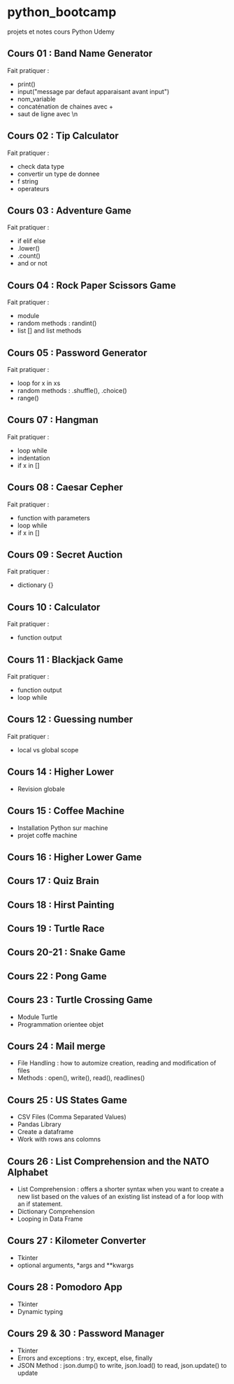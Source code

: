 # python_bootcamp
projets et notes cours Python Udemy

## Cours 01 : Band Name Generator
Fait pratiquer : 
- print()
- input("message par defaut apparaisant avant input")
- nom_variable
- concaténation de chaines avec +
- saut de ligne avec \n

## Cours 02 : Tip Calculator
Fait pratiquer : 
- check data type
- convertir un type de donnee 
- f string
- operateurs

## Cours 03 : Adventure Game
Fait pratiquer : 
- if elif else
- .lower()
- .count()
- and or not

## Cours 04 : Rock Paper Scissors Game
Fait pratiquer : 
- module
- random methods : randint()
- list [] and list methods

## Cours 05 : Password Generator
Fait pratiquer : 
- loop for x in xs
- random methods : .shuffle(), .choice()
- range()

## Cours 07 : Hangman
Fait pratiquer : 
- loop while
- indentation
- if x in []

## Cours 08 : Caesar Cepher
Fait pratiquer : 
- function with parameters
- loop while
- if x in []

## Cours 09 : Secret Auction
Fait pratiquer : 
- dictionary {}

## Cours 10 : Calculator
Fait pratiquer : 
- function output

## Cours 11 : Blackjack Game
Fait pratiquer : 
- function output
- loop while

## Cours 12 : Guessing number
Fait pratiquer : 
- local vs global scope

## Cours 14 : Higher Lower
- Revision globale

## Cours 15 : Coffee Machine
- Installation Python sur machine
- projet coffe machine

## Cours 16 : Higher Lower Game

## Cours 17 : Quiz Brain

## Cours 18 : Hirst Painting
## Cours 19 : Turtle Race
## Cours 20-21 : Snake Game
## Cours 22 : Pong Game
## Cours 23 : Turtle Crossing Game
- Module Turtle
- Programmation orientee objet

## Cours 24 : Mail merge
- File Handling : how to automize creation, reading and modification of files
- Methods : open(), write(), read(), readlines()

## Cours 25 : US States Game
- CSV Files (Comma Separated Values)
- Pandas Library
- Create a dataframe
- Work with rows ans colomns 

## Cours 26 : List Comprehension and the NATO Alphabet
- List Comprehension :  offers a shorter syntax when you want to create a new list based on the values of an existing list instead of a for loop with an if statement.
- Dictionary Comprehension
- Looping in Data Frame

## Cours 27 : Kilometer Converter
- Tkinter
- optional arguments, *args and **kwargs

## Cours 28 : Pomodoro App
- Tkinter
- Dynamic typing

## Cours 29 & 30 : Password Manager
- Tkinter
- Errors and exceptions : try, except, else, finally
- JSON Method : json.dump() to write, json.load() to read, json.update() to update